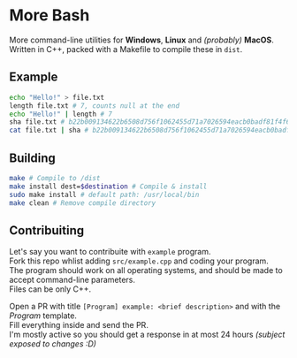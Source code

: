 # More Bash
More command-line utilities for **Windows**, **Linux** and *(probably)* **MacOS**. Written in C++, packed with a Makefile to compile these in `dist`.

## Example
```bash
echo "Hello!" > file.txt
length file.txt # 7, counts null at the end
echo "Hello!" | length # 7
sha file.txt # b22b009134622b6508d756f1062455d71a7026594eacb0badf81f4f677929ebe
cat file.txt | sha # b22b009134622b6508d756f1062455d71a7026594eacb0badf81f4f677929ebe
```

## Building
```bash
make # Compile to /dist
make install dest=$destination # Compile & install
sudo make install # default path: /usr/local/bin
make clean # Remove compile directory
```

## Contribuiting
Let's say you want to contribuite with `example` program.  
Fork this repo whlist adding `src/example.cpp` and coding your program.  
The program should work on all operating systems, and should be made to accept command-line parameters.  
Files can be only C++.

Open a PR with title `[Program] example: <brief description>` and with the *Program* template.  
Fill everything inside and send the PR.  
I'm mostly active so you should get a response in at most 24 hours *(subject exposed to changes :D)*
